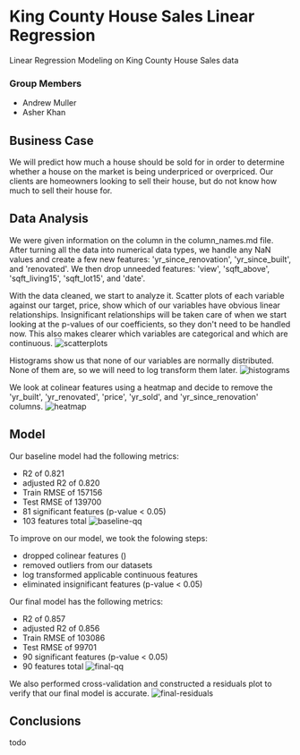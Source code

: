 # King County House Sales Linear Regression
Linear Regression Modeling on King County House Sales data

### Group Members
- Andrew Muller
- Asher Khan

## Business Case
We will predict how much a house should be sold for in order to determine whether a house on the market is being underpriced or overpriced. Our clients are homeowners looking to sell their house, but do not know how much to sell their house for.

## Data Analysis
We were given information on the column in the column_names.md file. After turning all the data into numerical data types, we handle any NaN values and create a few new features: 'yr_since_renovation', 'yr_since_built', and 'renovated'. We then drop unneeded features: 'view', 'sqft_above', 'sqft_living15', 'sqft_lot15', and 'date'.

With the data cleaned, we start to analyze it. Scatter plots of each variable against our target, price, show which of our variables have obvious linear relationships. Insignificant relationships will be taken care of when we start looking at the p-values of our coefficients, so they don't need to be handled now. This also makes clearer which variables are categorical and which are continuous.
![scatterplots](/figures/scatter-plots.png)

Histograms show us that none of our variables are normally distributed. None of them are, so we will need to log transform them later.
![histograms](/figures/histogram-plots.png)

We look at colinear features using a heatmap and decide to remove the 'yr_built', 'yr_renovated', 'price', 'yr_sold', and 'yr_since_renovation' columns.
![heatmap](/figures/heatmap-before.png)

## Model
Our baseline model had the following metrics:
- R2 of 0.821
- adjusted R2 of 0.820
- Train RMSE of 157156
- Test RMSE of 139700
- 81 significant features (p-value < 0.05)
- 103 features total
![baseline-qq](figures/baseline-qq-plot.png)

To improve on our model, we took the folowing steps:
- dropped colinear features ()
- removed outliers from our datasets
- log transformed applicable continuous features
- eliminated insignificant features (p-value < 0.05)

Our final model has the following metrics:
- R2 of 0.857
- adjusted R2 of 0.856
- Train RMSE of 103086
- Test RMSE of 99701
- 90 significant features (p-value < 0.05)
- 90 features total
![final-qq](figures/final-qq-plot.png)

We also performed cross-validation and constructed a residuals plot to verify that our final model is accurate.
![final-residuals](figures/final-residuals-plot.png)

## Conclusions
todo
